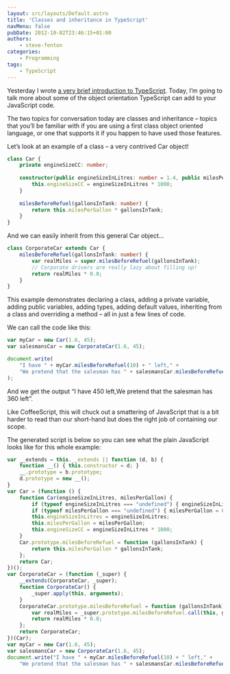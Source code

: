 ```yaml
---
layout: src/layouts/Default.astro
title: 'Classes and inheritance in TypeScript'
navMenu: false
pubDate: 2012-10-02T23:46:15+01:00
authors:
    - steve-fenton
categories:
    - Programming
tags:
    - TypeScript
---
```


Yesterday I wrote [a very brief introduction to TypeScript](/blog/2012/10/typescript-adds-static-typing-to-javascript/). Today, I’m going to talk more about some of the object orientation TypeScript can add to your JavaScript code.

The two topics for conversation today are classes and inheritance – topics that you’ll be familiar with if you are using a first class object oriented language, or one that supports it if you happen to have used those features.

Let’s look at an example of a class – a very contrived Car object!

```typescript
class Car {
    private engineSizeCC: number;
    
    constructor(public engineSizeInLitres: number = 1.4, public milesPerGallon: number = 65) {
        this.engineSizeCC = engineSizeInLitres * 1000;
    }
    
    milesBeforeRefuel(gallonsInTank: number) {
        return this.milesPerGallon * gallonsInTank;
    }
}
```

And we can easily inherit from this general Car object…

```typescript
class CorporateCar extends Car {
    milesBeforeRefuel(gallonsInTank: number) {
        var realMiles = super.milesBeforeRefuel(gallonsInTank);
        // Corporate drivers are really lazy about filling up!
        return realMiles * 0.8;
    }
}
```

This example demonstrates declaring a class, adding a private variable, adding public variables, adding types, adding default values, inheriting from a class and overriding a method – all in just a few lines of code.

We can call the code like this:

```typescript
var myCar = new Car(1.6, 45);
var salesmansCar = new CorporateCar(1.6, 45);

document.write(
    "I have " + myCar.milesBeforeRefuel(10) + " left," +
    "We pretend that the salesman has " + salesmansCar.milesBeforeRefuel(10) + " left."
);
```

And we get the output “I have 450 left,We pretend that the salesman has 360 left”.

Like CoffeeScript, this will chuck out a smattering of JavaScript that is a bit harder to read than our short-hand but does the right job of containing our scope.

The generated script is below so you can see what the plain JavaScript looks like for this whole example:

```javascript
var __extends = this.__extends || function (d, b) {
    function __() { this.constructor = d; }
    __.prototype = b.prototype;
    d.prototype = new __();
}
var Car = (function () {
    function Car(engineSizeInLitres, milesPerGallon) {
        if (typeof engineSizeInLitres === "undefined") { engineSizeInLitres = 1.4; }
        if (typeof milesPerGallon === "undefined") { milesPerGallon = 65; }
        this.engineSizeInLitres = engineSizeInLitres;
        this.milesPerGallon = milesPerGallon;
        this.engineSizeCC = engineSizeInLitres * 1000;
    }
    Car.prototype.milesBeforeRefuel = function (gallonsInTank) {
        return this.milesPerGallon * gallonsInTank;
    };
    return Car;
})();
var CorporateCar = (function (_super) {
    __extends(CorporateCar, _super);
    function CorporateCar() {
        _super.apply(this, arguments);
    }
    CorporateCar.prototype.milesBeforeRefuel = function (gallonsInTank) {
        var realMiles = _super.prototype.milesBeforeRefuel.call(this, gallonsInTank);
        return realMiles * 0.8;
    };
    return CorporateCar;
})(Car);
var myCar = new Car(1.6, 45);
var salesmansCar = new CorporateCar(1.6, 45);
document.write("I have " + myCar.milesBeforeRefuel(10) + " left," +
    "We pretend that the salesman has " + salesmansCar.milesBeforeRefuel(10) + " left.");
```